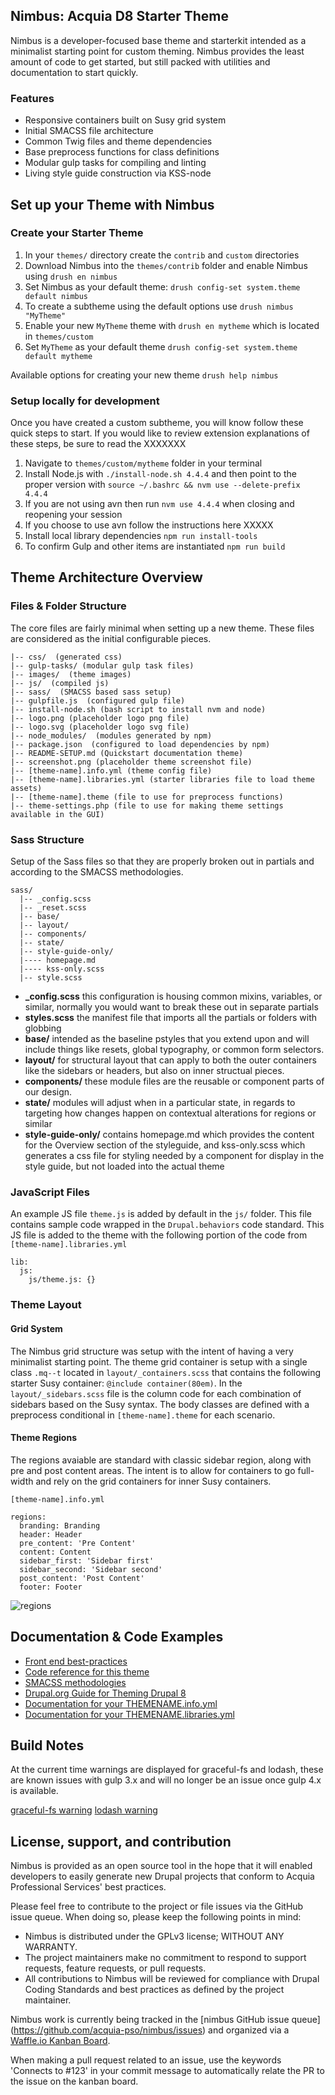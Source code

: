 ## Nimbus: Acquia D8 Starter Theme

Nimbus is a developer-focused base theme and starterkit intended as a minimalist starting point for custom theming. Nimbus provides the least amount of code to get started, but still packed with utilities and documentation to start quickly.

### Features

* Responsive containers built on Susy grid system
* Initial SMACSS file architecture
* Common Twig files and theme dependencies
* Base preprocess functions for class definitions
* Modular gulp tasks for compiling and linting
* Living style guide construction via KSS-node

## Set up your Theme with Nimbus

### Create your Starter Theme

1. In your `themes/` directory create the `contrib` and `custom` directories
2. Download Nimbus into the `themes/contrib` folder and enable Nimbus using `drush en nimbus`
3. Set Nimbus as your default theme: `drush config-set system.theme default nimbus`
4. To create a subtheme using the default options use `drush nimbus "MyTheme"`
5. Enable your new `MyTheme` theme with `drush en mytheme` which is located in `themes/custom`
6. Set `MyTheme` as your default theme `drush config-set system.theme default mytheme`

Available options for creating your new theme `drush help nimbus`

### Setup locally for development

Once you have created a custom subtheme, you will know follow these quick steps to start. If you would like to review extension explanations of these steps, be sure to read the XXXXXXX

1. Navigate to `themes/custom/mytheme` folder in your terminal
2. Install Node.js with `./install-node.sh 4.4.4` and then point to the proper version with `source ~/.bashrc && nvm use --delete-prefix 4.4.4` 
3. If you are not using avn then run `nvm use 4.4.4` when closing and reopening your session
4. If you choose to use avn follow the instructions here XXXXX
5. Install local library dependencies `npm run install-tools`
6. To confirm Gulp and other items are instantiated `npm run build`


## Theme Architecture Overview

### Files & Folder Structure

The core files are fairly minimal when setting up a new theme. These files are considered as the initial configurable pieces. 

```
|-- css/  (generated css) 
|-- gulp-tasks/ (modular gulp task files)
|-- images/  (theme images)
|-- js/  (compiled js)
|-- sass/  (SMACSS based sass setup)
|-- gulpfile.js  (configured gulp file) 
|-- install-node.sh (bash script to install nvm and node)
|-- logo.png (placeholder logo png file)
|-- logo.svg (placeholder logo svg file)
|-- node_modules/  (modules generated by npm)
|-- package.json  (configured to load dependencies by npm)
|-- README-SETUP.md (Quickstart documentation theme)
|-- screenshot.png (placeholder theme screenshot file)
|-- [theme-name].info.yml (theme config file)
|-- [theme-name].libraries.yml (starter libraries file to load theme assets)
|-- [theme-name].theme (file to use for preprocess functions)
|-- theme-settings.php (file to use for making theme settings available in the GUI)

```


### Sass Structure

Setup of the Sass files so that they are properly broken out in partials and according to the SMACSS methodologies.

```
sass/
  |-- _config.scss
  |-- _reset.scss
  |-- base/
  |-- layout/
  |-- components/
  |-- state/
  |-- style-guide-only/
  |---- homepage.md
  |---- kss-only.scss
  |-- style.scss
```

* **_config.scss** this configuration is housing common mixins, variables, or similar, normally you would want to break these out in separate partials
* **styles.scss**  the manifest file that imports all the partials or folders with globbing 
* **base/** intended as the baseline pstyles that you extend upon and will include things like resets, global typography, or common form selectors.
* **layout/**  for structural layout that can apply to both the outer containers like the sidebars or headers, but also on inner structual pieces.
* **components/** these module files are the reusable or component parts of our design.
* **state/** modules will adjust when in a particular state, in regards to targeting how changes happen on contextual alterations for regions or similar  
* **style-guide-only/** contains homepage.md which provides the content for the Overview section of the styleguide, and kss-only.scss which generates a css file for styling needed by a component for display in the style guide, but not loaded into the actual theme  


### JavaScript Files

An example JS file `theme.js` is added by default in the `js/` folder. This file contains sample code wrapped in the `Drupal.behaviors` code standard. This JS file is added to the theme with the following portion of the code from `[theme-name].libraries.yml`

```
lib:
  js:
    js/theme.js: {}
```

### Theme Layout


#### Grid System

The Nimbus grid structure was setup with the intent of having a very minimalist starting point. The theme grid container is setup with a single class `.mq--t` located in `layout/_containers.scss` that contains the following starter Susy container: `@include container(80em)`. In the `layout/_sidebars.scss` file is the column code for each combination of sidebars based on the Susy syntax. The body classes are defined with a preprocess conditional in `[theme-name].theme` for each scenario.

#### Theme Regions

The regions avaiable are standard with classic sidebar region, along with pre and post content areas. The intent is to allow for containers to go full-width and rely on the grid containers for inner Susy containers. 

```
[theme-name].info.yml

regions:
  branding: Branding
  header: Header
  pre_content: 'Pre Content'
  content: Content
  sidebar_first: 'Sidebar first'
  sidebar_second: 'Sidebar second'
  post_content: 'Post Content'
  footer: Footer
```
![regions](http://content.screencast.com/users/BedimStudios/folders/Jing/media/8ad8ecf1-bb60-4292-80b0-115fae8daac0/00001643.png)


## Documentation & Code Examples

* [Front end best-practices](_theming-guide/front-end.md)
* [Code reference for this theme](_theming-guide/preprocessing.md)
* [SMACSS methodologies](https://smacss.com/) 
* [Drupal.org Guide for Theming Drupal 8](https://www.drupal.org/theme-guide/8) 
* [Documentation for your THEMENAME.info.yml](https://www.drupal.org/node/2349827)
* [Documentation for your THEMENAME.libraries.yml](https://www.drupal.org/theme-guide/8/assets)

## Build Notes

At the current time warnings are displayed for graceful-fs and lodash, these are known issues with gulp 3.x and will no longer be an issue once gulp 4.x is available.

[graceful-fs warning](https://github.com/gulpjs/gulp/issues/1571)
[lodash warning](https://github.com/gulpjs/gulp/issues/1485)

## License, support, and contribution

Nimbus is provided as an open source tool in the hope that it will enabled
developers to easily generate new Drupal projects that conform to Acquia 
Professional Services' best practices.

Please feel free to contribute to the project or file issues via the GitHub 
issue queue. When doing so, please keep the following points in mind:
 
* Nimbus is distributed under the GPLv3 license; WITHOUT ANY WARRANTY.
* The project maintainers make no commitment to respond to support requests, 
  feature requests, or pull requests.
* All contributions to Nimbus will be reviewed for compliance with Drupal Coding
  Standards and best practices as defined by the project maintainer.

Nimbus work is currently being tracked in the [nimbus GitHub issue queue]
(https://github.com/acquia-pso/nimbus/issues) and organized via a
[Waffle.io Kanban Board](https://waffle.io/acquia-pso/nimbus).

When making a pull request related to an issue, use the keywords 'Connects to #123' in your commit message to automatically relate the PR to the issue on the kanban board.
